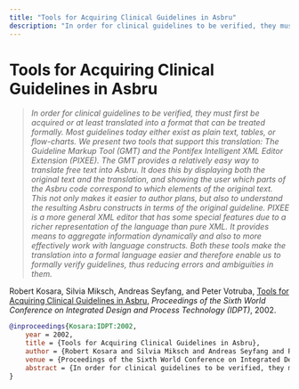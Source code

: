 ```yaml
---
title: "Tools for Acquiring Clinical Guidelines in Asbru"
description: "In order for clinical guidelines to be verified, they must first be acquired or at least translated into a format that can be treated formally. Most guidelines today either exist as plain text, tables, or flow-charts. We present two tools that support this translation: The Guideline Markup Tool (GMT) and the Pontifex Intelligent XML Editor Extension (PIXEE). The GMT provides a relatively easy way to translate free text into Asbru. It does this by displaying both the original text and the translation, and showing the user which parts of the Asbru code correspond to which elements of the original text. This not only makes it easier to author plans, but also to understand the resulting Asbru constructs in terms of the original guideline. PIXEE is a more general XML editor that has some special features due to a richer representation of the language than pure XML. It provides means to aggregate information dynamically and also to more effectively work with language constructs. Both these tools make the translation into a formal language easier and therefore enable us to formally verify guidelines, thus reducing errors and ambiguities in them."
---
```


# Tools for Acquiring Clinical Guidelines in Asbru

> _In order for clinical guidelines to be verified, they must first be acquired or at least translated into a format that can be treated formally. Most guidelines today either exist as plain text, tables, or flow-charts. We present two tools that support this translation: The Guideline Markup Tool (GMT) and the Pontifex Intelligent XML Editor Extension (PIXEE). The GMT provides a relatively easy way to translate free text into Asbru. It does this by displaying both the original text and the translation, and showing the user which parts of the Asbru code correspond to which elements of the original text. This not only makes it easier to author plans, but also to understand the resulting Asbru constructs in terms of the original guideline. PIXEE is a more general XML editor that has some special features due to a richer representation of the language than pure XML. It provides means to aggregate information dynamically and also to more effectively work with language constructs. Both these tools make the translation into a formal language easier and therefore enable us to formally verify guidelines, thus reducing errors and ambiguities in them._

Robert Kosara, Silvia Miksch, Andreas Seyfang, and Peter Votruba, <a href="https://media.eagereyes.org/papers/2002/Kosara-IDPT-2002.pdf" target="_blank">Tools for Acquiring Clinical Guidelines in Asbru</a>, _Proceedings of the Sixth World Conference on Integrated Design and Process Technology (IDPT)_, 2002.


```bibtex
@inproceedings{Kosara:IDPT:2002,
	year = 2002,
	title = {Tools for Acquiring Clinical Guidelines in Asbru},
	author = {Robert Kosara and Silvia Miksch and Andreas Seyfang and Peter Votruba},
	venue = {Proceedings of the Sixth World Conference on Integrated Design and Process Technology (IDPT)},
	abstract = {In order for clinical guidelines to be verified, they must first be acquired or at least translated into a format that can be treated formally. Most guidelines today either exist as plain text, tables, or flow-charts. We present two tools that support this translation: The Guideline Markup Tool (GMT) and the Pontifex Intelligent XML Editor Extension (PIXEE). The GMT provides a relatively easy way to translate free text into Asbru. It does this by displaying both the original text and the translation, and showing the user which parts of the Asbru code correspond to which elements of the original text. This not only makes it easier to author plans, but also to understand the resulting Asbru constructs in terms of the original guideline. PIXEE is a more general XML editor that has some special features due to a richer representation of the language than pure XML. It provides means to aggregate information dynamically and also to more effectively work with language constructs. Both these tools make the translation into a formal language easier and therefore enable us to formally verify guidelines, thus reducing errors and ambiguities in them.},
}
```

